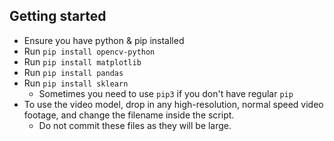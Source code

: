 ## Getting started
  - Ensure you have python & pip installed
  - Run `pip install opencv-python`
  - Run `pip install matplotlib`
  - Run `pip install pandas`
  - Run `pip install sklearn`
    - Sometimes you need to use `pip3` if you don't have regular `pip`
  - To use the video model, drop in any high-resolution, normal speed video footage, and change the filename inside the script.
    - Do not commit these files as they will be large.
